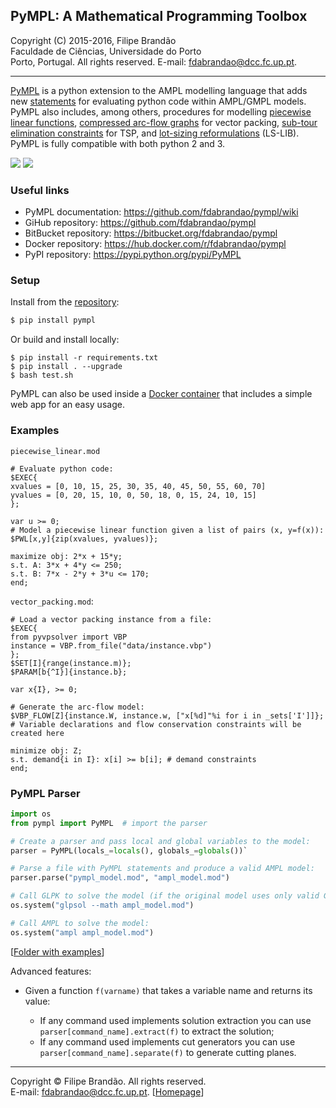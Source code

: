## PyMPL: A Mathematical Programming Toolbox
Copyright (C) 2015-2016, Filipe Brandão  
Faculdade de Ciências, Universidade do Porto  
Porto, Portugal. All rights reserved. E-mail: <fdabrandao@dcc.fc.up.pt>.

---

[PyMPL](https://github.com/fdabrandao/pympl) is a python extension to the AMPL modelling language that adds new [statements](https://github.com/fdabrandao/pympl/wiki/STMTS) for evaluating python code within AMPL/GMPL models. PyMPL also includes, among others, procedures for modelling [piecewise linear functions](https://github.com/fdabrandao/pympl/wiki/STMTS_SOS), [compressed arc-flow graphs](https://github.com/fdabrandao/pympl/wiki/STMTS_VPSolver) for vector packing, [sub-tour elimination constraints](https://github.com/fdabrandao/pympl/wiki/STMTS_TSP) for TSP, and [lot-sizing reformulations](https://github.com/fdabrandao/pympl/wiki/STMTS_LSLIB) (LS-LIB). PyMPL is fully compatible with both python 2 and 3.

![](https://img.shields.io/badge/license-AGPLv3+-blue.svg)
[![](https://travis-ci.org/fdabrandao/pympl.svg?branch=master)](https://travis-ci.org/fdabrandao/pympl)

### Useful links

* PyMPL documentation: <https://github.com/fdabrandao/pympl/wiki>
* GiHub repository: <https://github.com/fdabrandao/pympl>
* BitBucket repository: <https://bitbucket.org/fdabrandao/pympl>
* Docker repository: <https://hub.docker.com/r/fdabrandao/pympl>
* PyPI repository: <https://pypi.python.org/pypi/PyMPL>

### Setup

Install from the [repository](https://pypi.python.org/pypi/PyMPL):
```bash
$ pip install pympl
```

Or build and install locally:
```
$ pip install -r requirements.txt
$ pip install . --upgrade
$ bash test.sh
```

PyMPL can also be used inside a [Docker container](https://github.com/fdabrandao/pympl/wiki/Docker-container) that includes a simple web app for an easy usage.

### Examples

``piecewise_linear.mod``

```ampl
# Evaluate python code:
$EXEC{
xvalues = [0, 10, 15, 25, 30, 35, 40, 45, 50, 55, 60, 70]
yvalues = [0, 20, 15, 10, 0, 50, 18, 0, 15, 24, 10, 15]
};

var u >= 0;
# Model a piecewise linear function given a list of pairs (x, y=f(x)):
$PWL[x,y]{zip(xvalues, yvalues)};

maximize obj: 2*x + 15*y;
s.t. A: 3*x + 4*y <= 250;
s.t. B: 7*x - 2*y + 3*u <= 170;
end;
```

``vector_packing.mod``:

```ampl
# Load a vector packing instance from a file:
$EXEC{
from pyvpsolver import VBP
instance = VBP.from_file("data/instance.vbp")
};
$SET[I]{range(instance.m)};
$PARAM[b{^I}]{instance.b};

var x{I}, >= 0;

# Generate the arc-flow model:
$VBP_FLOW[Z]{instance.W, instance.w, ["x[%d]"%i for i in _sets['I']]};
# Variable declarations and flow conservation constraints will be created here

minimize obj: Z;
s.t. demand{i in I}: x[i] >= b[i]; # demand constraints
end;
```

### PyMPL Parser

```python
import os
from pympl import PyMPL  # import the parser

# Create a parser and pass local and global variables to the model:
parser = PyMPL(locals_=locals(), globals_=globals())`

# Parse a file with PyMPL statements and produce a valid AMPL model:
parser.parse("pympl_model.mod", "ampl_model.mod")

# Call GLPK to solve the model (if the original model uses only valid GMPL statements):
os.system("glpsol --math ampl_model.mod")

# Call AMPL to solve the model:
os.system("ampl ampl_model.mod")
```

[[Folder with examples](https://github.com/fdabrandao/pympl/tree/master/examples)]

Advanced features:

* Given a function `f(varname)` that takes a variable name and returns its value:

  * If any command used implements solution extraction you can use `parser[command_name].extract(f)` to extract the solution;
  * If any command used implements cut generators you can use `parser[command_name].separate(f)` to generate cutting planes.

***
Copyright © Filipe Brandão. All rights reserved.  
E-mail: <fdabrandao@dcc.fc.up.pt>. [[Homepage](http://www.dcc.fc.up.pt/~fdabrandao/)]
